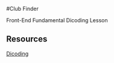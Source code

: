 #Club Finder

Front-End Fundamental Dicoding Lesson

## Resources

[Dicoding](https://www.dicoding.com/academies/163)
